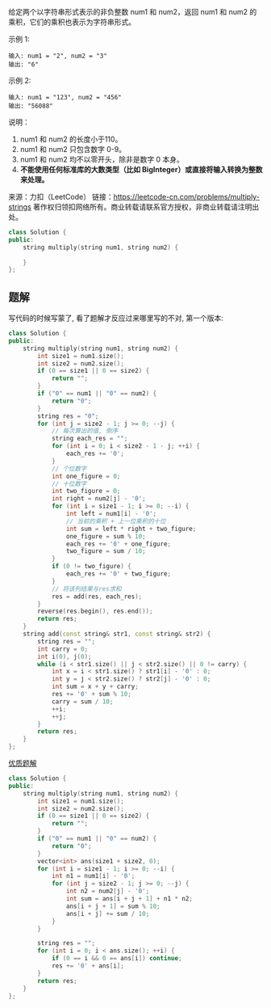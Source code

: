 给定两个以字符串形式表示的非负整数 num1 和 num2，返回 num1 和 num2 的乘积，它们的乘积也表示为字符串形式。

示例 1:

    输入: num1 = "2", num2 = "3"
    输出: "6"

示例 2:

    输入: num1 = "123", num2 = "456"
    输出: "56088"

说明：

1. num1 和 num2 的长度小于110。
2. num1 和 num2 只包含数字 0-9。
3. num1 和 num2 均不以零开头，除非是数字 0 本身。
4. **不能使用任何标准库的大数类型（比如 BigInteger）或直接将输入转换为整数来处理。**

来源：力扣（LeetCode）
链接：https://leetcode-cn.com/problems/multiply-strings
著作权归领扣网络所有。商业转载请联系官方授权，非商业转载请注明出处。

```c++
class Solution {
public:
    string multiply(string num1, string num2) {
        
    }
};
```

## 题解

写代码的时候写蒙了, 看了题解才反应过来哪里写的不对, 第一个版本:

```c++
class Solution {
public:
    string multiply(string num1, string num2) {
        int size1 = num1.size();
        int size2 = num2.size();
        if (0 == size1 || 0 == size2) {
            return "";
        }
        if ("0" == num1 || "0" == num2) {
            return "0";
        }
        string res = "0";
        for (int j = size2 - 1; j >= 0; --j) {
            // 每次算出的值, 倒序
            string each_res = "";
            for (int i = 0; i < size2 - 1 - j; ++i) {
                each_res += '0';
            }
            // 个位数字
            int one_figure = 0;
            // 十位数字
            int two_figure = 0;
            int right = num2[j] - '0';
            for (int i = size1 - 1; i >= 0; --i) {
                int left = num1[i] - '0';
                // 当前的乘积 + 上一位乘积的十位
                int sum = left * right + two_figure;
                one_figure = sum % 10;
                each_res += '0' + one_figure;
                two_figure = sum / 10;
            }
            if (0 != two_figure) {
                each_res += '0' + two_figure;
            }
            // 将该列结果与res求和
            res = add(res, each_res);
        }
        reverse(res.begin(), res.end());
        return res;
    }
    string add(const string& str1, const string& str2) {
        string res = "";
        int carry = 0;
        int i(0), j(0);
        while (i < str1.size() || j < str2.size() || 0 != carry) {
            int x = i < str1.size() ? str1[i] - '0' : 0;
            int y = j < str2.size() ? str2[j] - '0' : 0;
            int sum = x + y + carry;
            res += '0' + sum % 10;
            carry = sum / 10;
            ++i;
            ++j;
        }
        return res;
    }
};
```

[优质题解](https://leetcode-cn.com/problems/multiply-strings/solution/you-hua-ban-shu-shi-da-bai-994-by-breezean/)

```c++
class Solution {
public:
    string multiply(string num1, string num2) {
        int size1 = num1.size();
        int size2 = num2.size();
        if (0 == size1 || 0 == size2) {
            return "";
        }
        if ("0" == num1 || "0" == num2) {
            return "0";
        }
        vector<int> ans(size1 + size2, 0);
        for (int i = size1 - 1; i >= 0; --i) {
            int n1 = num1[i] - '0';
            for (int j = size2 - 1; j >= 0; --j) {
                int n2 = num2[j] - '0';
                int sum = ans[i + j + 1] + n1 * n2;
                ans[i + j + 1] = sum % 10;
                ans[i + j] += sum / 10;
            }
        }

        string res = "";
        for (int i = 0; i < ans.size(); ++i) {
            if (0 == i && 0 == ans[i]) continue;
            res += '0' + ans[i];
        }
        return res;
    }
};
```
